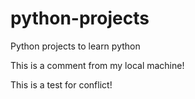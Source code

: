 python-projects
===============

Python projects to learn python


This is a comment from my local machine!

This is a test for conflict!


